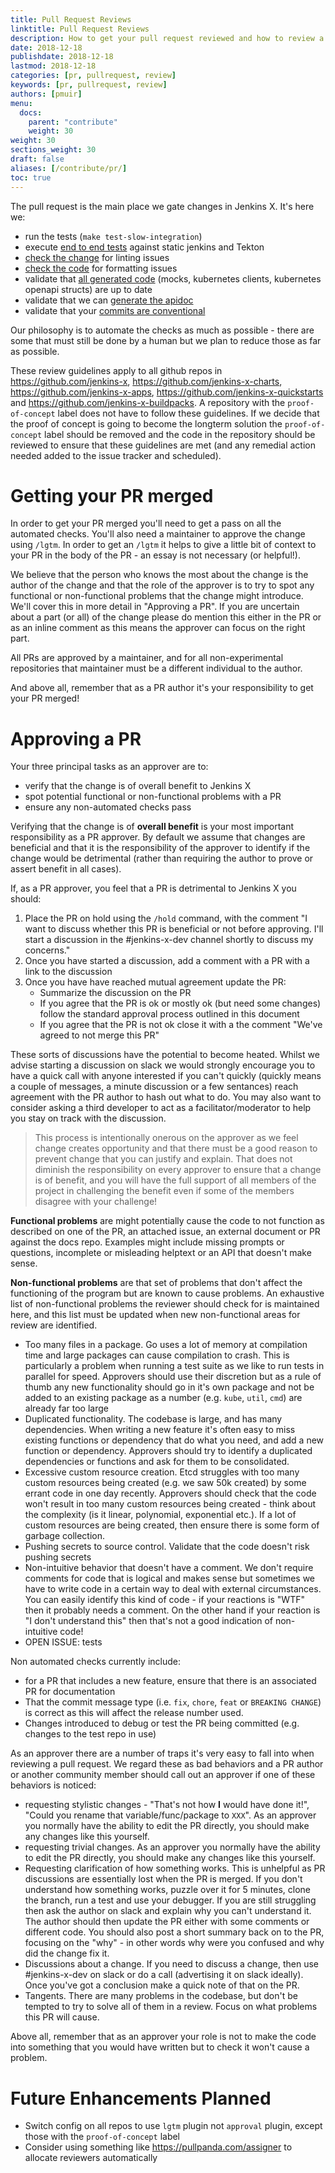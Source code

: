 ```yaml
---
title: Pull Request Reviews
linktitle: Pull Request Reviews
description: How to get your pull request reviewed and how to review a pull request
date: 2018-12-18
publishdate: 2018-12-18
lastmod: 2018-12-18
categories: [pr, pullrequest, review]
keywords: [pr, pullrequest, review]
authors: [pmuir]
menu:
  docs:
    parent: "contribute"
    weight: 30
weight: 30
sections_weight: 30
draft: false
aliases: [/contribute/pr/]
toc: true
---
```


The pull request is the main place we gate changes in Jenkins X. It's here we:
 
* run the tests (`make test-slow-integration`)
* execute [end to end tests](https://github.com/jenkins-x/bdd-jx) against static jenkins and Tekton
* [check the change](https://github.com/jenkins-x/jx/blob/2d54b6ef9a276f148cbc7cb10169e83238f2d83e/hack/linter.sh) for linting issues 
* [check the code](https://github.com/jenkins-x/jx/blob/2d54b6ef9a276f148cbc7cb10169e83238f2d83e/hack/gofmt.sh) for formatting issues
* validate that [all generated code](https://jenkins-x.io/contribute/development/#code-generation) (mocks, kubernetes clients, kubernetes openapi structs) are up to date
* validate that we can [generate the apidoc](https://jenkins-x.io/contribute/development/#code-generation)
* validate that your [commits are conventional](https://jenkins-x.io/contribute/development/#the-commit-message)

Our philosophy is to automate the checks as much as possible - there are some that must still be done by a human but we
plan to reduce those as far as possible.

These review guidelines apply to all github repos in https://github.com/jenkins-x, https://github.com/jenkins-x-charts, 
https://github.com/jenkins-x-apps, https://github.com/jenkins-x-quickstarts and https://github.com/jenkins-x-buildpacks.
A repository with the `proof-of-concept` label does not have to follow these guidelines. If we decide that the proof 
of concept is going to become the longterm solution the `proof-of-concept` label should be removed and the code in the
repository should be reviewed to ensure that these guidelines are met (and any remedial action needed added to the issue
tracker and scheduled).     

# Getting your PR merged

In order to get your PR merged you'll need to get a pass on all the automated checks. You'll also need a maintainer to
approve the change using `/lgtm`. In order to get an `/lgtm` it helps to give a little bit of context to your PR in the
body of the PR - an essay is not necessary (or helpful!).

We believe that the person who knows the most about the change is the author of the change and that the role of the approver
is to try to spot any functional or non-functional problems that the change might introduce. We'll cover this in more 
detail in "Approving a PR". If you are uncertain about a part (or all) of the change please do mention this either in 
the PR or as an inline comment as this means the approver can focus on the right part.

All PRs are approved by a maintainer, and for all non-experimental repositories that maintainer must be a different 
individual to the author.

And above all, remember that as a PR author it's your responsibility to get your PR merged!

# Approving a PR

Your three principal tasks as an approver are to:
 
* verify that the change is of overall benefit to Jenkins X
* spot potential functional or non-functional problems with a PR
* ensure any non-automated checks pass

Verifying that the change is of **overall benefit** is your most important responsibility as a PR approver. By default 
we assume that changes are beneficial and that it is the responsibility of the approver to identify if the change would 
be detrimental (rather than requiring the author to prove or assert benefit in all cases).

If, as a PR approver, you feel that a PR is detrimental to Jenkins X you should:

1) Place the PR on hold using the `/hold` command, with the comment "I want to discuss whether this PR is beneficial or 
not before approving. I'll start a discussion in the #jenkins-x-dev channel shortly to discuss my concerns."
2) Once you have started a discussion, add a comment with a PR with a link to the discussion
3) Once you have have reached mutual agreement update the PR:
   * Summarize the discussion on the PR
   * If you agree that the PR is ok or mostly ok (but need some changes) follow the standard approval process outlined in
     this document
   * If you agree that the PR is not ok close it with a the comment "We've agreed to not merge this PR"  

These sorts of discussions have the potential to become heated. Whilst we advise starting a discussion on slack we would
strongly encourage you to have a quick call with anyone interested if you can't quickly (quickly means a couple of 
messages, a minute discussion or a few sentances) reach agreement with the PR author to hash out what to do. You may also
want to consider asking a third developer to act as a facilitator/moderator to help you stay on track with the discussion.

> This process is intentionally onerous on the approver as we feel change creates opportunity and that there must be a 
> good reason to prevent change that you can justify and explain. That does not diminish the responsibility on every
> approver to ensure that a change is of benefit, and you will have the full support of all members of the project in
> challenging the benefit even if some of the members disagree with your challenge!

**Functional problems** are might potentially cause the code to not function as described on one of the PR, an attached issue, 
an external document or PR against the docs repo. Examples might include missing prompts or questions, incomplete or
misleading helptext or an API that doesn't make sense.

**Non-functional problems** are that set of problems that don't affect the functioning of the program but are known to cause 
problems. An exhaustive list of non-functional problems the reviewer should check for is maintained here, and this list
must be updated when new non-functional areas for review are identified.

* Too many files in a package. Go uses a lot of memory at compilation time and large packages can cause compilation to 
  crash. This is particularly a problem when running a test suite as we like to run tests in parallel for speed. Approvers
  should use their discretion but as a rule of thumb any new functionality should go in it's own package and not be 
  added to an existing package as a number (e.g. `kube`, `util`, `cmd`) are already far too large
* Duplicated functionality. The codebase is large, and has many dependencies. When writing a new feature it's often easy
  to miss existing functions or dependency that do what you need, and add a new function or dependency. Approvers should
  try to identify a duplicated dependencies or functions and ask for them to be consolidated.
* Excessive custom resource creation. Etcd struggles with too many custom resources being created (e.g. we saw 50k created)
  by some errant code in one day recently. Approvers should check that the code won't result in too many custom resources
  being created - think about the complexity (is it linear, polynomial, exponential etc.). If a lot of custom resources are
  being created, then ensure there is some form of garbage collection.
* Pushing secrets to source control. Validate that the code doesn't risk pushing secrets
* Non-intuitive behavior that doesn't have a comment. We don't require comments for code that is logical and makes sense
  but sometimes we have to write code in a certain way to deal with external circumstances. You can easily identify this
  kind of code - if your reactions is "WTF" then it probably needs a comment. On the other hand if your reaction is 
  "I don't understand this" then that's not a good indication of non-intuitive code! 
* OPEN ISSUE: tests

Non automated checks currently include:
* for a PR that includes a new feature, ensure that there is an associated PR for documentation
* That the commit message type (i.e. `fix`, `chore`, `feat` or `BREAKING CHANGE`) is correct as this will affect the release number used.
* Changes introduced to debug or test the PR being committed (e.g. changes to the test repo in use)

As an approver there are a number of traps it's very easy to fall into when reviewing a pull request. We regard these as
bad behaviors and a PR author or another community member should call out an approver if one of these behaviors is noticed:

* requesting stylistic changes - "That's not how **I** would have done it!", "Could you rename that variable/func/package
  to `XXX`". As an approver you normally have the ability to edit the PR directly, you should make any changes like this 
  yourself.
* requesting trivial changes. As an approver you normally have the ability to edit the PR directly, you should make any 
  changes like this yourself.
* Requesting clarification of how something works. This is unhelpful as PR discussions are essentially lost when the PR 
  is merged. If you don't understand how something works, puzzle over it for 5 minutes, clone the branch, run a test and 
  use your debugger. If you are still struggling then ask the author on slack and explain why you can't understand it. The
  author should then update the PR either with some comments or different code. You should also post a short summary back
  on to the PR, focusing on the "why" - in other words why were you confused and why did the change fix it.
* Discussions about a change. If you need to discuss a change, then use #jenkins-x-dev on slack or do a call 
  (advertising it on slack ideally). Once you've got a conclusion make a quick note of that on the PR.
* Tangents. There are many problems in the codebase, but don't be tempted to try to solve all of them in a review. Focus
  on what problems this PR will cause.

Above all, remember that as an approver your role is not to make the code into something that you would have written
but to check it won't cause a problem.

# Future Enhancements Planned

* Switch config on all repos to use `lgtm` plugin not `approval` plugin, except those with the `proof-of-concept` label
* Consider using something like https://pullpanda.com/assigner to allocate reviewers automatically 
